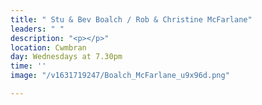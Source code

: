 ```yaml
---
title: " Stu & Bev Boalch / Rob & Christine McFarlane"
leaders: " "
description: "<p></p>"
location: Cwmbran
day: Wednesdays at 7.30pm
time: ''
image: "/v1631719247/Boalch_McFarlane_u9x96d.png"

---
```

